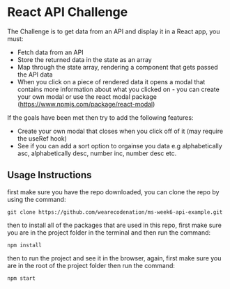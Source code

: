 # React API Challenge

The Challenge is to get data from an API and display it in a React app, you must:
* Fetch data from an API
* Store the returned data in the state as an array
* Map through the state array, rendering a component that gets passed the API data
* When you click on a piece of rendered data it opens a modal that contains more information about what you clicked on - you can create your own modal or use the react modal package (<https://www.npmjs.com/package/react-modal>)

If the goals have been met then try to add the following features:
* Create your own modal that closes when you click off of it (may require the useRef hook)
* See if you can add a sort option to orgainse you data e.g alphabetically asc, alphabetically desc, number inc, number desc etc.

## Usage Instructions

first make sure you have the repo downloaded, you can clone the repo by using the command:
```
git clone https://github.com/wearecodenation/ms-week6-api-example.git
```

then to install all of the packages that are used in this repo, first make sure you are in the project folder in the terminal and then run the command:
```
npm install
```

then to run the project and see it in the browser, again, first make sure you are in the root of the project folder then run the command:
```
npm start
```